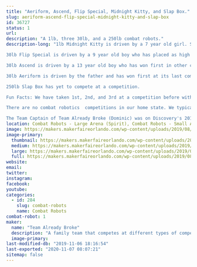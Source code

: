 ```yaml
---
title: "Aeriform, Ascend, Flip Special, Midnight Kitty, and Slap Box."
slug: aeriform-ascend-flip-special-midnight-kitty-and-slap-box
id: 36727
status: 1
url: 
description: "A 1lb, three 30lb, and a 250lb combat robots."
description-long: "1lb Midnight Kitty is driven by a 7 year old girl. She has placed as high as 3rd in a competition.

30lb Flip Special is driven by a 9 year old boy who has placed as high as 2nd in competition.

30lb Ascend is driven by a 13 year old boy who has won first in other classes.

30lb Aeriform is driven by the father and has won first at its last competition.

250lb Slap Box has yet to compete at a competition.

Fun Facts: We have taken 1st, 2nd, and 3rd at a competition before with almost 20 registered robots.

There are no combat robotics  competitions in our home state. We typically travel through multiple states to compete.

The Team Captain of Team Already Broke (Dominic) was on Discovery's 2019 Season of BattleBots. He was the driver for the red Gemini robot named \"Fred\"."
location: Combat Robots - Large Arena (Spirit), Combat Robots - Small Arena (Spirit)
image: https://makers.makerfaireorlando.com/wp-content/uploads/2019/08/Resized_20190217_184202-1024x643.jpg
image-primary:
  thumbnail: https://makers.makerfaireorlando.com/wp-content/uploads/2019/08/Resized_20190217_184202-150x150.jpg
  medium: https://makers.makerfaireorlando.com/wp-content/uploads/2019/08/Resized_20190217_184202-300x188.jpg
  large: https://makers.makerfaireorlando.com/wp-content/uploads/2019/08/Resized_20190217_184202-1024x643.jpg
  full: https://makers.makerfaireorlando.com/wp-content/uploads/2019/08/Resized_20190217_184202.jpg
website: 
email: 
twitter: 
instagram: 
facebook: 
youtube: 
categories:
  - id: 284
    slug: combat-robots
    name: Combat Robots
combat-robot: 1
maker:
  name: "Team Already Broke"
  description: "A family team that competes at different types of competitions."
  image-primary: 
last-modified-db: "2019-11-06 18:16:54"
last-exported: "2020-11-07 08:07:21"
sitemap: false
---
```

